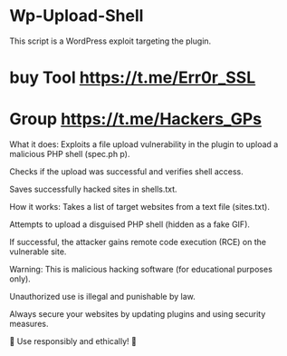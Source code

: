 # Wp-Upload-Shell

This script is a WordPress exploit targeting the plugin.

# buy Tool https://t.me/Err0r_SSL

# Group https://t.me/Hackers_GPs

What it does:
Exploits a file upload vulnerability in the plugin to upload a malicious PHP shell (spec.ph p).

Checks if the upload was successful and verifies shell access.

Saves successfully hacked sites in shells.txt.

How it works:
Takes a list of target websites from a text file (sites.txt).

Attempts to upload a disguised PHP shell (hidden as a fake GIF).

If successful, the attacker gains remote code execution (RCE) on the vulnerable site.

Warning:
This is malicious hacking software (for educational purposes only).

Unauthorized use is illegal and punishable by law.

Always secure your websites by updating plugins and using security measures.

🚨 Use responsibly and ethically! 🚨
